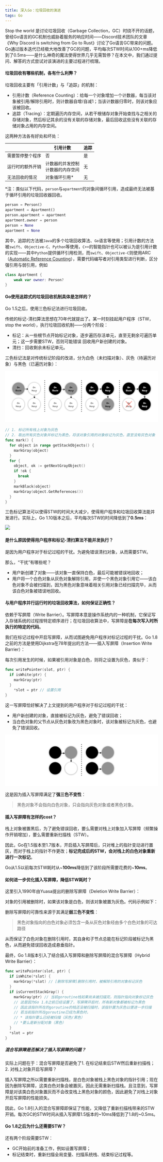 ```yaml
---
title: 深入Go：垃圾回收的演进
tags: Go
---
```


Stop the world 是讨论垃圾回收（Garbage Collection，GC）时绕不开的话题，曾经Go语言的GC机制也威胁着服务的响应时间——Discord技术团队的文章《Why Discord is switching from Go to Rust》讨论了Go语言GC带来的问题。Go通过版本迭代已经极大地改善了GC的问题，平均每次STW时间从100+ms降低到了0.5ms——是什么神奇的魔法使得世界几乎无需暂停？在本文中，我们通过提问、解答的方式尝试对该演进的主要过程进行梳理。

#### 垃圾回收有哪些机制，各有什么利弊？

垃圾回收主要有「引用计数」与「追踪」的机制：

* 引用计数（Reference Counting）：给每一个对象增加一个计数器，每当该对象被引用/解除引用时，则计数器自增/自减1；当该计数器归零时，则该对象应该被回收。
* 追踪（Tracing）：定期遍历内存空间，从若干根储存对象开始查找与之相关的存储对象，然后标记其余的没有关联的存储对象，最后回收这些没有关联的存储对象占用的内存空间。

这两种方法各有好处和坏处：

|                  | 引用计数                               | 追踪 |
| ---------------- | -------------------------------------- | ---- |
| 需要暂停整个程序 | 否                                     | 是   |
| 运行时的额外开销 | 计数器的并发控制<br />计数器的内存空间 | 无   |
| 无法回收的情况   | 对象循环引用*                          | 无   |

\*注：类似以下代码，`person`与`apartment`的对象间循环引用，造成最终无法被基于循环引用的垃圾回收器回收。

```python
person = Person()
apartment = Apartment()
person.apartment = apartment
apartment.owner = person
person = None
apartment = None
```

其中，追踪的方法被`Java`的多个垃圾回收算法、`Go`语言等使用；引用计数的方法被`swift`、`Objective-C`、`Python`等使用，`C++`的智能指针也可以被认为是引用计数的实现——其中`Python`提供循环引用检测，而`swift`、`Objective-C`则使用ARC（[Automatic Reference Counting](https://docs.swift.org/swift-book/LanguageGuide/AutomaticReferenceCounting.html)），需要代码编写者对引用类型进行判断，区分强引用与弱引用，例如

```swift
class Apartment {
    weak var owner: Person?
}
```

#### Go使用追踪式的垃圾回收机制具体是怎样的？

Go 1.5之后，使用三色标记法进行垃圾回收。

传统的标记-清扫算法思想在70年代就提出了。某一时刻挂起用户程序（STW，stop the world），执行垃圾回收机制——分两个阶段：

* 标记：从一些根节点开始标记对象，逐步遍历存活单元，直至无剩余可遍历单元；这一步需要STW，否则可能错误 回收用户新创建的对象。
* 清扫：回收剩余未标记单元。

三色标记法是对传统标记阶段的改进，分为白色（未扫描对象）、灰色（待遍历对象）与黑色（已遍历对象）：

![mark with colors](/static/images/2021-02-19/mark-with-colors.png)

```go
// 1. 标记所有栈上对象为灰色
// 2. 取出所有灰色对象并标记为黑色，将该对象引用的对象标记为灰色，直至没有灰色对象
func mark() {
  for object in range getStackObjects() {
    markGray(object)
  }
  for {
    object, ok := getNextGrayObject()
    if !ok {
      break
    }
    markBlack(object)
    markGray(object.GetReferences())
  }
}
```

三色标记算法可以使得STW的时间大大减少，使得用户程序和垃圾回收算法能并发进行。实际上，Go 1.10版本之后，平均每次STW的时间降低到了**0.5ms**：

![](https://blog.golang.org/ismmkeynote/image6.png)

#### 是什么原因使得用户程序和标记-清扫算法不能并发执行？

是因为用户程序对于标记过程的干扰。为避免错误清扫对象，从而需要STW。

那么，“干扰”有哪些呢？

* 用户新创建了对象——该对象一直保持白色，最后可能被错误地回收；
* 用户将一个白色对象从灰色对象解除引用，并使一个黑色对象引用它——该白色对象不会被扫描到，因为黑色对象意味着相关引用对象已经扫描完毕，从而该白色对象被错误地回收。

#### 与用户程序并行运行时的垃圾回收算法，如何保证正确性？

依赖于写屏障（Write Barrier）。写屏障本意是操作系统内的一种机制，它保证写入存储系统的过程按特定顺序进行；在垃圾回收算法中，写屏障是**在每次写入时所执行的特定的代码**。

我们在标记过程中开启写屏障，从而试图避免用户程序对标记过程的干扰。Go 1.8之前的方法是使用Dijkstra在78年提出的方法——插入写屏障（Insertion Write Barrier）：

每次引用发生的时候，如果被引用对象是白色，则将之设置为灰色，类似于：

```go
func writePointer(slot, ptr) {
  if isWhite(ptr) {
    markGray(ptr)
  }
    *slot = ptr // 设置引用
}
```

这一写屏障恰好解决了上文提到的用户程序对于标记过程的干扰：

* 用户新创建的对象，直接被标记为灰色，避免了错误回收；
* 当白色对象的父节点从灰色对象改为黑色对象时，该对象被标记为灰色，也避免了错误回收。

![insertion write barrier](/static/images/2021-02-19/insertion-write-barrier.png)

这是因为插入写屏障满足了**强三色不变性**：

>  黑色对象不会指向白色对象，只会指向灰色对象或者黑色对象。

#### 插入写屏障有怎样的cost？

栈上对象被置黑后，为了避免错误回收，要么需要对栈上对象加入写屏障（频繁操作开销增加），要么需要重新扫描栈（STW）。

因此，Go在1.5版本至1.7版本，开启插入写屏障后，只对堆上的指针变动进行置灰，而对于栈上的指针不作更改；**标记完成后的STW，会对栈上的白色对象重新进行一次标记**。

Go从1.5以前每次STW耗时从\~**100ms**降低到了该阶段所需要花费的\~**10ms**。

#### 如何进一步优化插入写屏障，降低STW耗时？

这里引入1990年由Yuasa提出的删除写屏障（Deletion Write Barrier）：

对象的引用被删除时，如果该对象是白色，则该对象被置为灰色。代码示例如下：

删除写屏障的可靠性来源于其满足**弱三色不变性**：

> 黑色对象指向的白色对象必须包含一条从灰色对象经由多个白色对象的可达路径

从而保证了白色对象在删除引用时，其自身和子节点总能在标记阶段被标记为黑色，从而避免错误回收造成悬垂指针。

最终，Go 1.8版本引入了结合插入写屏障和删除写屏障的混合写屏障（Hybrid Write Barrier）：

```go
func writePointer(slot, ptr) {
  if isWhite(*slot) {
    markGray(*slot) // [删除写屏障]删除引用时，被解除引用的对象标记灰色
  }
  if isCurrentStackGray() {
    markGray(ptr) // 当前goroutine栈如果尚未被扫描完，则指针指向对象标记灰色
    // 这是因为Go 1.8之前已经设置了，写屏障开启时，所有新对象都被标记为黑色
    // 因此该指针所在的goroutine的栈还没被扫描时，该指针置为灰色以便进一步扫描
    // 若当前指针所在goroutine已经为黑色时，
    // * 该指针要么已经被扫描（灰色/黑色）
    // *要么是新分配对象（黑色）
  }
  *slot = ptr
}
```

##### 混合写屏障是否解决了插入写屏障的问题？

实际上问题在于：混合写屏障是否避免了1. 在标记结束后STW然后重新扫描栈； 2. 对栈上对象开启写屏障？

插入写屏障之所以需要重新扫描栈，是白色对象被栈上黑色对象的指针引用；现在因为删除写屏障，这类白色对象会被置灰。因此无需重新扫描栈。且注意到，写屏障是对该类白色对象置灰而不会改变栈上黑色对象的颜色，因此避免了对栈上对象开启写屏障的性能损失。

因此，Go 1.8引入的混合写屏障即保证了性能，又降低了重新扫描栈带来的STW开销。每次GC的STW时间从插入写屏障1.5版本的~10ms降低到了1.8的~0.5ms。

#### Go 1.8之后为什么还需要STW？

还有两个阶段需要STW：

* GC开始前的准备工作，例如设置写屏障；
* 标记结束时，重新扫描全局变量、扫描系统栈、结束标记过程等。

